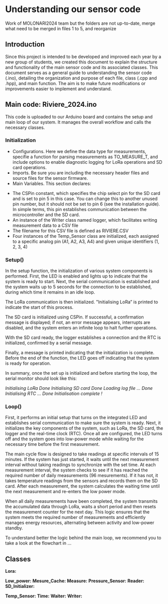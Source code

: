 # Understanding our sensor code

Work of MOLONARI2024 team but the folders are not up-to-date, merge what need to be merged in files 1 to 5, and reorganize

## Introduction
Since this project is intended to be developed and improved each year by a new group of students, we created this document to explain the structure and functionality of the main sensor code and its associated classes. This document serves as a general guide to understanding the sensor code (.ino), detailing the organization and purpose of each file, class (.cpp and .hpp), and main function. The aim is to make future modifications or improvements easier to implement and understand.

## Main code: Riviere_2024.ino
This code is uploaded to our Arduino board and contains the setup and main loop of our system. It manages the overall workflow and calls the necessary classes. 

### Initialization
* Configurations. Here we define the data type for measurements, specifie a function for parsing measurements as TO_MEASURE_T, and include options to enable diagnostic logging for LoRa operations and SD card operations.
* Imports. Be sure you are including the necessary header files and source files for the sensor firmware.
* Main Variables. This section declares:
 - The CSPin constant, which specifies the chip select pin for the SD card and is set to pin 5 in this case. You can change this to another unused pin number, but it should not be set to pin 6 (see the installation guide). In simple terms, this pin establishes communication between the microcontroller and the SD card.
 - An instance of the Writer class named logger, which facilitates writing measurement data to a CSV file
 - The filename for this CSV file is defined as RIVIERE.CSV
 - Four instances of the Temp_Sensor class are initialized, each assigned to a specific analog pin (A1, A2, A3, A4) and given unique identifiers (1, 2, 3, 4)

### Setup()
In the setup function, the initialization of various system components is performed. First, the LED is enabled and lights up to indicate that the system is ready to start. Next, the serial communication is established and the system waits up to 5 seconds for the connection to be established, during which time it remains in an idle loop.

The LoRa communication is then initialized. "Initialising LoRa” is printed to indicate the start of this process. 

The SD card is initialized using CSPin. If successful, a confirmation message is displayed; if not, an error message appears, interrupts are disabled, and the system enters an infinite loop to halt further operations.

With the SD card ready, the logger establishes a connection and the RTC is initialized, confirmed by a serial message.

Finally, a message is printed indicating that the initialization is complete. Before the end of the function, the LED goes off indicating that the system is ready for operation.

In summary, once the set up is initialized and before starting the loop, the serial monitor should look like this:

*Initialising LoRa*
*Done*
*Initialising SD card*
*Done*
*Loading log file ...*
*Done*
*Initialising RTC ...*
*Done*
*Initialisation complete !*

### Loop()
First, it performs an initial setup that turns on the integrated LED and establishes serial communication to make sure the system is ready. Next, it initializes the key components of the system, such as LoRa, the SD card, the logger and the real-time clock (RTC). Once all are configured, the LED turns off and the system goes into low-power mode while waiting for the necessary time before the first measurement.

The main cycle flow is designed to take readings at specific intervals of 15 minutes. If the system has just started, it waits until the next measurement interval without taking readings to synchronize with the set time. At each measurement interval, the system checks to see if it has reached the required number of daily measurements (96 mesurements). If it has not, it takes temperature readings from the sensors and records them on the SD card. After each measurement, the system calculates the waiting time until the next measurement and re-enters the low power mode.

When all daily measurements have been completed, the system transmits the accumulated data through LoRa, waits a short period and then resets the measurement counter for the next day. This logic ensures that the system meets the required number of measurements and efficiently manages energy resources, alternating between activity and low-power standby.

To understand better the logic behind the main loop, we recommend you to take a look at the flowchart in ...

## Classes

**Lora:**

**Low_power:**
**Mesure_Cache:**
**Measure:**
**Pressure_Sensor:**
**Reader:**
**SD_Initializer:**

**Temp_Sensor:**
**Time:**
**Waiter:**
**Writer:**





